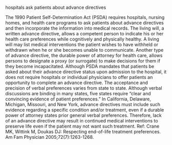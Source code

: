 hospitals ask patients about advance directives

The 1990 Patient Self-Determination Act (PSDA) requires hospitals, nursing homes, and health care programs to ask patients about advance directives and then incorporate the information into medical records. The living will, a written advance directive, allows a competent person to indicate his or her health care preferences while cognitively and physically healthy. A living will may list medical interventions the patient wishes to have withheld or withdrawn when he or she becomes unable to communicate. Another type of advance directive, the durable power of attorney for health care, allows persons to designate a proxy (or surrogate) to make decisions for them if they become incapacitated.
  Although PSDA mandates that patients be asked about their advance directive status upon admission to the hospital, it does not require hospitals or individual physicians to offer patients an opportunity to complete an advance directive. The acceptance and precision of verbal preferences varies from state to state. Although verbal discussions are binding in many states, five states require “clear and convincing evidence of patient preferences.” In California, Delaware, Michigan, Missouri, and New York, advance directives must include such evidence regarding a specific condition and/or treatment, even if a durable power of attorney states prior general verbal preferences. Therefore, lack of an advance directive may result in continued medical interventions to preserve life even if the patient may not want such treatment.
Ref: Crane MK, Wittink M, Doukas DJ: Respecting end-of-life treatment preferences. Am Fam Physician 2005;72(7):1263-1268.